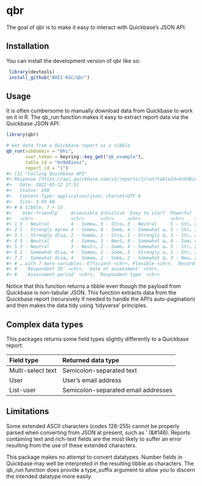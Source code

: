 
<!-- README.md is generated from README.Rmd. Please edit that file -->

# qbr

<!-- badges: start -->
<!-- badges: end -->

The goal of qbr is to make it easy to interact with Quickbase’s JSON
API.

## Installation

You can install the development version of qbr like so:

``` r
 library(devtools)
 install_github("BHII-KSC/qbr")
```

## Usage

It is often cumbersome to manually download data from Quickbase to work
on it in R. The qb_run function makes it easy to extract report data via
the Quickbase JSON API:

``` r
library(qbr)

# Get data from a Quickbase report as a tibble
qb_run(subdomain = "bhi",
       user_token = keyring::key_get("qb_example"),
       table_id = "bn9d8iesz",
       report_id = "1")
#> [1] "Calling Quickbase API"
#> Response [https://api.quickbase.com/v1/reports/1/run?tableId=bn9d8iesz]
#>   Date: 2022-05-12 17:51
#>   Status: 200
#>   Content-Type: application/json; charset=UTF-8
#>   Size: 3.69 kB
#> # A tibble: 7 × 13
#>   `User-friendly`    Accessible Intuitive `Easy to start` Powerful `Good syntax`
#>   <chr>              <chr>      <chr>     <chr>           <chr>    <chr>        
#> 1 3 - Neutral        4 - Somew… 5 - Stro… 3 - Neutral     5 - Str… 2 - Somewhat…
#> 2 5 - Strongly agree 4 - Somew… 4 - Some… 4 - Somewhat a… 5 - Str… 3 - Neutral  
#> 3 1 - Strongly disa… 2 - Somew… 1 - Stro… 1 - Strongly d… 5 - Str… 4 - Somewhat…
#> 4 3 - Neutral        4 - Somew… 3 - Neut… 4 - Somewhat a… 4 - Som… 4 - Somewhat…
#> 5 3 - Neutral        3 - Neutr… 2 - Some… 4 - Somewhat a… 5 - Str… 2 - Somewhat…
#> 6 2 - Somewhat disa… 4 - Somew… 2 - Some… 5 - Strongly a… 1 - Str… 3 - Neutral  
#> 7 2 - Somewhat disa… 4 - Somew… 2 - Some… 2 - Somewhat d… 3 - Neu… 2 - Somewhat…
#> # … with 7 more variables: Efficient <chr>, Flexible <chr>, `Record ID#` <int>,
#> #   `Respondent ID` <chr>, `Date of assessment` <chr>,
#> #   `Assessment period` <chr>, `Respondent type` <chr>
```

Notice that this function returns a tibble even though the payload from
Quickbase is non-tabular JSON. This function extracts data from the
Quickbase report (recursively if needed to handle the API’s
auto-pagination) and then makes the data tidy using ‘tidyverse’
principles.

## Complex data types

This packages returns some field types slightly differently to a
Quickbase report:

| Field type        | Returned data type                  |
|:------------------|:------------------------------------|
| Multi-select text | Semicolon-separated text            |
| User              | User’s email address                |
| List-user         | Semicolon-separated email addresses |

## Limitations

Some extended ASCII characters (codes 128-255) cannot be properly parsed
when converting from JSON at present, such as ’ (&#146). Reports
containing text and rich-text fields are the most likely to suffer an
error resulting from the use of these extended characters.

This package makes no attempt to convert datatypes. Number fields in
Quickbase may well be interpreted in the resulting tibble as characters.
The qb_run function does provide a type_suffix argument to allow you to
discern the intended datatype more easily.

